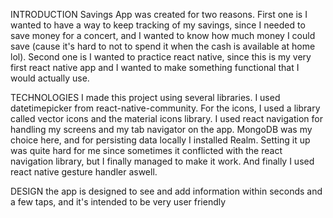 INTRODUCTION
Savings App was created for two reasons.
First one is I wanted to have a way to keep tracking of my savings, since I needed to save money for a concert, and I wanted to know how much money I could save (cause it's hard to not to spend it when the cash is available at home lol).
Second one is I wanted to practice react native, since this is my very first react native app and I wanted to make something functional that I would actually use.

TECHNOLOGIES
I made this project using several libraries.
I used datetimepicker from react-native-community.
For the icons, I used a library called vector icons and the material icons library.
I used react navigation for handling my screens and my tab navigator on the app.
MongoDB was my choice here, and for persisting data locally I installed Realm. Setting it up was quite hard for me since sometimes it conflicted with the react navigation library, but I finally managed to make it work.
And finally I used react native gesture handler aswell.

DESIGN 
the app is designed to see and add information within seconds and a few taps, and it's intended to be very user friendly 